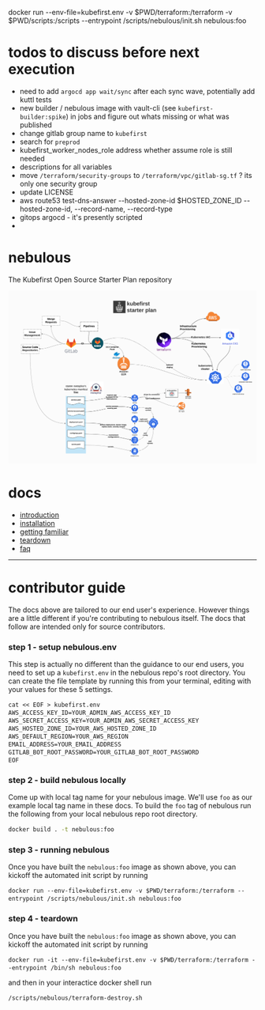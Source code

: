 docker run --env-file=kubefirst.env -v $PWD/terraform:/terraform -v $PWD/scripts:/scripts --entrypoint /scripts/nebulous/init.sh nebulous:foo

# todos to discuss before next execution
- need to add `argocd app wait/sync` after each sync wave, potentially add kuttl tests
- new builder / nebulous image with vault-cli (see `kubefirst-builder:spike`) in jobs and figure out whats missing or what was published
- change gitlab group name to `kubefirst`
- search for `preprod` 
- kubefirst_worker_nodes_role address whether assume role is still needed
- descriptions for all variables
- move `/terraform/security-groups` to `/terraform/vpc/gitlab-sg.tf` ? its only one security group
- update LICENSE
- aws route53 test-dns-answer --hosted-zone-id $HOSTED_ZONE_ID --hosted-zone-id, --record-name, --record-type
- gitops argocd - it's presently scripted
- 


# nebulous
The Kubefirst Open Source Starter Plan repository

![images/starter.png](images/starter.png)

# docs
- [introduction](https://docs.kubefirst.com/starter/)
- [installation](https://docs.kubefirst.com/starter/nebulous/)
- [getting familiar](https://docs.kubefirst.com/starter/getting-familiar/)
- [teardown](https://docs.kubefirst.com/starter/teardown/)
- [faq](https://docs.kubefirst.com/starter/faq/)

---

# contributor guide

The docs above are tailored to our end user's experience. However things are a little different if you're contributing to nebulous itself. The docs that follow are intended only for source contributors.

### step 1 - setup nebulous.env

This step is actually no different than the guidance to our end users, you need to set up a `kubefirst.env` in the nebulous repo's root directory. You can create the file template by running this from your terminal, editing with your values for these 5 settings.

```
cat << EOF > kubefirst.env
AWS_ACCESS_KEY_ID=YOUR_ADMIN_AWS_ACCESS_KEY_ID
AWS_SECRET_ACCESS_KEY=YOUR_ADMIN_AWS_SECRET_ACCESS_KEY
AWS_HOSTED_ZONE_ID=YOUR_AWS_HOSTED_ZONE_ID
AWS_DEFAULT_REGION=YOUR_AWS_REGION
EMAIL_ADDRESS=YOUR_EMAIL_ADDRESS
GITLAB_BOT_ROOT_PASSWORD=YOUR_GITLAB_BOT_ROOT_PASSWORD
EOF
```

### step 2 - build nebulous locally

Come up with local tag name for your nebulous image. We'll use `foo` as our example local tag name in these docs. To build the `foo` tag of nebulous run the following from your local nebulous repo root directory.

```bash
docker build . -t nebulous:foo
```

### step 3 - running nebulous

Once you have built the `nebulous:foo` image as shown above, you can kickoff the automated init script by running

```
docker run --env-file=kubefirst.env -v $PWD/terraform:/terraform --entrypoint /scripts/nebulous/init.sh nebulous:foo
```

### step 4 - teardown

Once you have built the `nebulous:foo` image as shown above, you can kickoff the automated init script by running

```
docker run -it --env-file=kubefirst.env -v $PWD/terraform:/terraform --entrypoint /bin/sh nebulous:foo
```

and then in your interactice docker shell run

```
/scripts/nebulous/terraform-destroy.sh
```